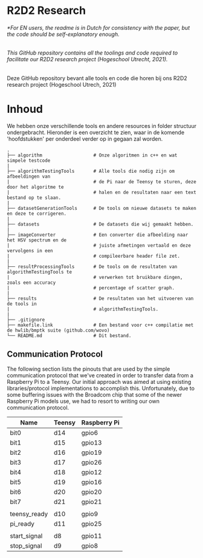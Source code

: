 # R2D2 Research

###### *For EN users, the readme is in Dutch for consistency with the paper, but the code should be self-explanatory enough.

###### This GitHub repository contains all the toolings and code required to facilitate our R2D2 research project (Hogeschool Utrecht, 2021).

Deze GitHub repository bevant alle tools en code die horen bij ons R2D2 research project (Hogeschool Utrech, 2021)

# Inhoud

We hebben onze verschillende tools en andere resources in folder structuur ondergebracht. Hieronder is een overzicht te zien, waar in de komende 'hoofdstukken' per onderdeel verder op in gegaan zal worden.

    .
    ├── algorithm                   # Onze algoritmen in c++ en wat simpele testcode
    |                               
    ├── algorithmTestingTools       # Alle tools die nodig zijn om afbeeldingen van 
    |                               # de Pi naar de Teensy te sturen, deze door het algoritme te 
    |                               # halen en de resultaten naar een text bestand op te slaan.
    |                               
    ├── datasetGenerationTools      # De tools om nieuwe datasets te maken en deze te corrigeren.
    |                               
    ├── datasets                    # De datasets die wij gemaakt hebben.
    |                                
    ├── imageConverter              # Een converter die afbeelding naar het HSV spectrum en de
    |                               # juiste afmetingen vertaald en deze vervolgens in een
    |                               # compileerbare header file zet.
    |                                
    ├── resultProcessingTools       # De tools om de resultaten van algorithmTestingTools te
    |                               # verwerken tot bruikbare dingen, zoals een accuracy 
    |                               # percentage of scatter graph.
    |                                
    ├── results                     # De resultaten van het uitvoeren van de tools in
    |                               # algorithmTestingTools.
    |                                
    ├── .gitignore                   
    ├── makefile.link               # Een bestand voor c++ compilatie met de hwlib/bmptk suite (github.com/wovo)
    └── README.md                   # Dit bestand.



## Communication Protocol

The following section lists the pinouts that are used by the simple communication protocol that we've created in order to transfer data from a Raspberry Pi to a Teensy. Our initial approach was aimed at using existing libraries/protocol implementations to accomplish this. Unfortunately, due to some buffering issues with the Broadcom chip that some of the newer Raspberry Pi models use, we had to resort to writing our own communication protocol.

Name | Teensy | Raspberry Pi
-----|--------|-------------
bit0 | d14 | gpio6
bit1 | d15 | gpio13
bit2 | d16 | gpio19
bit3 | d17 | gpio26
bit4 | d18 | gpio12
bit5 | d19 | gpio16
bit6 | d20 | gpio20
bit7 | d21 | gpio21
||
teensy_ready | d10 | gpio9
pi_ready |  d11 | gpio25
||
start_signal | d8 | gpio11
stop_signal | d9 | gpio8
